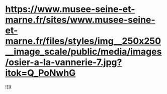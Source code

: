 # https://www.musee-seine-et-marne.fr/sites/www.musee-seine-et-marne.fr/files/styles/img__250x250__image_scale/public/media/images/osier-a-la-vannerie-7.jpg?itok=Q_PoNwhG

![](
